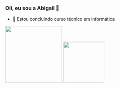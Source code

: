 ### Oii, eu sou a Abigail 👋


- 🎒 Estou concluindo curso técnico em informática 

<div>
  <a href="https://github.com/abigailtechnology"></a>
  <img height="180px" src = "https://github-readme-stats.vercel.app/api?username=abigailtechnology&theme=jolly&show_icons=true&include_all_commits=true&count_private=true">
  <img height="130px" src = "https://github-readme-stats.vercel.app/api/top-langs/?username=abigailtechnology&layout=compact&langs_count=16&theme=jolly">
</div>              
